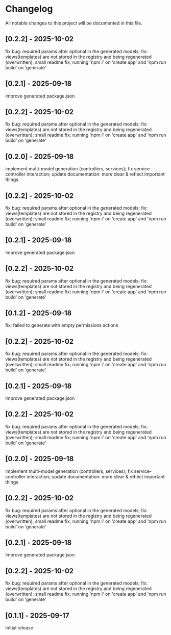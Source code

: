 # Changelog

All notable changes to this project will be documented in this file.




## [0.2.2] - 2025-10-02

fix bug: required params after optional in the generated models; fix: views(templates) are not stored in the registry and being regenerated (overwritten); small readme fix; running 'npm i' on 'create app' and 'npm run build' on 'generate'

## [0.2.1] - 2025-09-18

Improve generated package.json


## [0.2.2] - 2025-10-02

fix bug: required params after optional in the generated models; fix: views(templates) are not stored in the registry and being regenerated (overwritten); small readme fix; running 'npm i' on 'create app' and 'npm run build' on 'generate'

## [0.2.0] - 2025-09-18

implement multi-model generation (controllers, services); fix service-controller interaction; update documentation: more clear & reflect important things



## [0.2.2] - 2025-10-02

fix bug: required params after optional in the generated models; fix: views(templates) are not stored in the registry and being regenerated (overwritten); small readme fix; running 'npm i' on 'create app' and 'npm run build' on 'generate'

## [0.2.1] - 2025-09-18

Improve generated package.json


## [0.2.2] - 2025-10-02

fix bug: required params after optional in the generated models; fix: views(templates) are not stored in the registry and being regenerated (overwritten); small readme fix; running 'npm i' on 'create app' and 'npm run build' on 'generate'

## [0.1.2] - 2025-09-18

fix: failed to generate with empty permissions actions




## [0.2.2] - 2025-10-02

fix bug: required params after optional in the generated models; fix: views(templates) are not stored in the registry and being regenerated (overwritten); small readme fix; running 'npm i' on 'create app' and 'npm run build' on 'generate'

## [0.2.1] - 2025-09-18

Improve generated package.json


## [0.2.2] - 2025-10-02

fix bug: required params after optional in the generated models; fix: views(templates) are not stored in the registry and being regenerated (overwritten); small readme fix; running 'npm i' on 'create app' and 'npm run build' on 'generate'

## [0.2.0] - 2025-09-18

implement multi-model generation (controllers, services); fix service-controller interaction; update documentation: more clear & reflect important things



## [0.2.2] - 2025-10-02

fix bug: required params after optional in the generated models; fix: views(templates) are not stored in the registry and being regenerated (overwritten); small readme fix; running 'npm i' on 'create app' and 'npm run build' on 'generate'

## [0.2.1] - 2025-09-18

Improve generated package.json


## [0.2.2] - 2025-10-02

fix bug: required params after optional in the generated models; fix: views(templates) are not stored in the registry and being regenerated (overwritten); small readme fix; running 'npm i' on 'create app' and 'npm run build' on 'generate'

## [0.1.1] - 2025-09-17

Initial release

